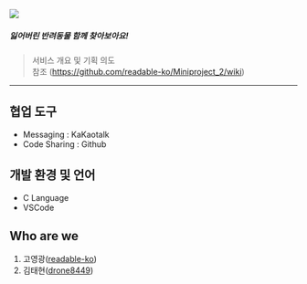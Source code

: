 ![](https://user-images.githubusercontent.com/37644225/116804440-ca55ed00-ab59-11eb-81d2-871317513b8a.jpg)

##### 잃어버린 반려동물 함께 찾아보아요!
> 서비스 개요 및 기획 의도     
> 참조 (https://github.com/readable-ko/Miniproject_2/wiki)
***
## 협업 도구
 * Messaging : KaKaotalk
 * Code Sharing : Github

## 개발 환경 및 언어
 * C Language
 * VSCode
 
## Who are we
 1. 고영광([readable-ko](https://github.com/readable-ko))
 2. 김태현([drone8449](https://github.com/drone8449))

